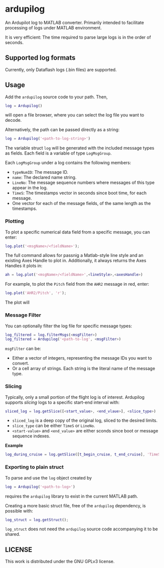 # ardupilog
An Ardupilot log to MATLAB converter. Primarily intended to facilitate processing of logs under MATLAB environment.

It is very efficient: The time required to parse large logs is in the order of seconds.

## Supported log formats
Currently, only Dataflash logs (.bin files) are supported.

## Usage
Add the `ardupilog` source code to your path.
Then,
```matlab
log = Ardupilog()
```
will open a file browser, where you can select the log file you want to decode.

Alternatively, the path can be passed directly as a string:
```matlab
log = Ardupilog('<path-to-log-string>')
```

The variable struct `log` will be generated with the included message types as fields.
Each field is a variable of type `LogMsgGroup`.

Each `LogMsgGroup` under a log contains the following members:
* `typeNumID`: The message ID.
* `name`: The declared name string.
* `LineNo`: The message sequence numbers where messages of this type appear in the log.
* `TimeS`: The timestamps vector in seconds since boot time, for each message.
* One vector for each of the message fields, of the same length as the timestamps.

### Plotting
To plot a specific numerical data field from a specific message, you can enter:
```matlab
log.plot('<msgName>/<fieldName>');
```

The full command allows for passnig a Matlab-style line style and an existing Axes Handle to plot in.
Additionally, it always returns the Axes Handles it plots in:
```matlab
ah = log.plot('<msgName>/<fieldName>',<lineStyle>,<axesHandle>)
```

For example, to plot the `Pitch` field from the `AHR2` message in red, enter:
```matlab
log.plot('AHR2/Pitch', 'r');
```
The plot will 

### Message Filter
You can optionally filter the log file for specific message types:
```matlab
log_filtered = log.filterMsgs(<msgFilter>)
log_filtered = Ardupilog('<path-to-log', <msgFilter>)
```

`msgFilter` can be:
* Either a vector of integers, representing the message IDs you want to convert.
* Or a cell array of strings. Each string is the literal name of the message type.

### Slicing
Typically, only a small portion of the flight log is of interest. Ardupilog supports *slicing* logs to a specific start-end interval with:
```matlab
sliced_log = log.getSlice([<start_value>, <end_vlaue>], <slice_type>)
```
* `sliced_log` is a deep copy of the original log, sliced to the desired limits.
* `slice_type` can be either `TimeS` or `LineNo`.
* `<start-value>` and `<end_value>` are either sconds since boot or message sequence indexes.

**Example**
```matlab
log_during_cruise = log.getSlice([t_begin_cruise, t_end_cruise], 'TimeS')
```

### Exporting to plain struct
To parse and use the `log` object created by
```matlab
log = Ardupilog('<path-to-log>')
```
requires the `ardupilog` library to exist in the current MATLAB path.

Creating a more basic struct file, free of the `ardupilog` dependency, is possible with:
```matlab
log_struct = log.getStruct();
```
`log_struct` does not need the `ardupilog` source code accompanying it to be shared.

## LICENSE
This work is distributed under the GNU GPLv3 license.
